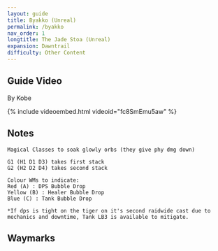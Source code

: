 ```yaml
---
layout: guide
title: Byakko (Unreal)
permalink: /byakko
nav_order: 1
longtitle: The Jade Stoa (Unreal)
expansion: Dawntrail
difficulty: Other Content
---
```


## Guide Video
By Kobe

{% include videoembed.html videoid="fc8SmEmu5aw" %}

## Notes

```
Magical Classes to soak glowly orbs (they give phy dmg down)

G1 (H1 D1 D3) takes first stack
G2 (H2 D2 D4) takes second stack

Colour WMs to indicate:
Red (A) : DPS Bubble Drop
Yellow (B) : Healer Bubble Drop
Blue (C) : Tank Bubble Drop

*If dps is tight on the tiger on it's second raidwide cast due to mechanics and downtime, Tank LB3 is available to mitigate.
```

## Waymarks